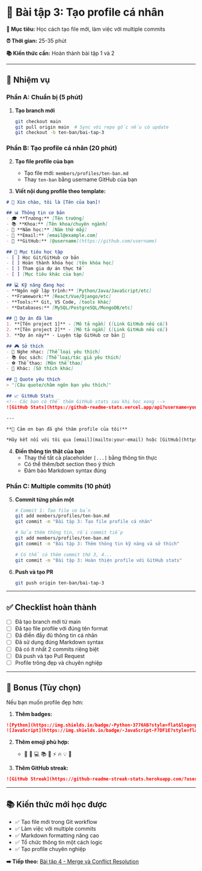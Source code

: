 # 👤 Bài tập 3: Tạo profile cá nhân

**🎯 Mục tiêu:** Học cách tạo file mới, làm việc với multiple commits

**⏰ Thời gian:** 25-35 phút

**📚 Kiến thức cần:** Hoàn thành bài tập 1 và 2

---

## 🎯 Nhiệm vụ

### Phần A: Chuẩn bị (5 phút)

1. **Tạo branch mới**
   ```bash
   git checkout main
   git pull origin main  # Sync với repo gốc nếu có update
   git checkout -b ten-ban/bai-tap-3
   ```

### Phần B: Tạo profile cá nhân (20 phút)

2. **Tạo file profile của bạn**
   - Tạo file mới: `members/profiles/ten-ban.md` 
   - Thay `ten-ban` bằng username GitHub của bạn

3. **Viết nội dung profile theo template:**

```markdown
# 👋 Xin chào, tôi là [Tên của bạn]!

## 📊 Thông tin cơ bản
- 🎓 **Trường:** [Tên trường]
- 📚 **Khoa:** [Tên khoa/chuyên ngành]  
- 📅 **Năm học:** [Năm thứ mấy]
- 📧 **Email:** [email@example.com]
- 🐙 **GitHub:** [@username](https://github.com/username)

## 🎯 Mục tiêu học tập
- [ ] Học Git/GitHub cơ bản
- [ ] Hoàn thành khóa học [tên khóa học]
- [ ] Tham gia dự án thực tế
- [ ] [Mục tiêu khác của bạn]

## 💻 Kỹ năng đang học
- **Ngôn ngữ lập trình:** [Python/Java/JavaScript/etc]
- **Framework:** [React/Vue/Django/etc] 
- **Tools:** Git, VS Code, [tools khác]
- **Databases:** [MySQL/PostgreSQL/MongoDB/etc]

## 🌟 Dự án đã làm
1. **[Tên project 1]** - [Mô tả ngắn] ([Link GitHub nếu có])
2. **[Tên project 2]** - [Mô tả ngắn] ([Link GitHub nếu có])
3. **Dự án này** - Luyện tập GitHub cơ bản 🎉

## 🎮 Sở thích
- 🎵 Nghe nhạc: [Thể loại yêu thích]
- 📚 Đọc sách: [Thể loại/tác giả yêu thích]  
- ⚽ Thể thao: [Môn thể thao]
- 🎯 Khác: [Sở thích khác]

## 💭 Quote yêu thích
> "[Câu quote/châm ngôn bạn yêu thích]"

## 📈 GitHub Stats
<!-- Các bạn có thể thêm GitHub stats sau khi học xong -->
![GitHub Stats](https://github-readme-stats.vercel.app/api?username=your-username&show_icons=true&theme=radical)

---

**🚀 Cảm ơn bạn đã ghé thăm profile của tôi!**

*Hãy kết nối với tôi qua [email](mailto:your-email) hoặc [GitHub](https://github.com/your-username)!*
```

4. **Điền thông tin thật của bạn**
   - Thay thế tất cả placeholder `[...]` bằng thông tin thực
   - Có thể thêm/bớt section theo ý thích
   - Đảm bảo Markdown syntax đúng

### Phần C: Multiple commits (10 phút)

5. **Commit từng phần một**
   ```bash
   # Commit 1: Tạo file cơ bản
   git add members/profiles/ten-ban.md
   git commit -m "Bài tập 3: Tạo file profile cá nhân"
   
   # Sửa thêm thông tin, rồi commit tiếp
   git add members/profiles/ten-ban.md  
   git commit -m "Bài tập 3: Thêm thông tin kỹ năng và sở thích"
   
   # Có thể có thêm commit thứ 3, 4...
   git commit -m "Bài tập 3: Hoàn thiện profile với GitHub stats"
   ```

6. **Push và tạo PR**
   ```bash
   git push origin ten-ban/bai-tap-3
   ```

---

## ✅ Checklist hoàn thành

- [ ] Đã tạo branch mới từ main
- [ ] Đã tạo file profile với đúng tên format
- [ ] Đã điền đầy đủ thông tin cá nhân
- [ ] Đã sử dụng đúng Markdown syntax
- [ ] Đã có ít nhất 2 commits riêng biệt
- [ ] Đã push và tạo Pull Request
- [ ] Profile trông đẹp và chuyên nghiệp

---

## 🎨 Bonus (Tùy chọn)

Nếu bạn muốn profile đẹp hơn:

1. **Thêm badges:**
```markdown
![Python](https://img.shields.io/badge/-Python-3776AB?style=flat&logo=python&logoColor=white)
![JavaScript](https://img.shields.io/badge/-JavaScript-F7DF1E?style=flat&logo=javascript&logoColor=black)
```

2. **Thêm emoji phù hợp:**
   - 🚀 🎯 💻 📚 🌟 ⚡ 🔥 💡 🎉

3. **Thêm GitHub streak:**
```markdown
![GitHub Streak](https://github-readme-streak-stats.herokuapp.com/?user=your-username&theme=radical)
```

---

## 📚 Kiến thức mới học được

- ✅ Tạo file mới trong Git workflow
- ✅ Làm việc với multiple commits
- ✅ Markdown formatting nâng cao
- ✅ Tổ chức thông tin một cách logic
- ✅ Tạo profile chuyên nghiệp

**➡️ Tiếp theo:** [Bài tập 4 - Merge và Conflict Resolution](./bai-tap-4.md)
